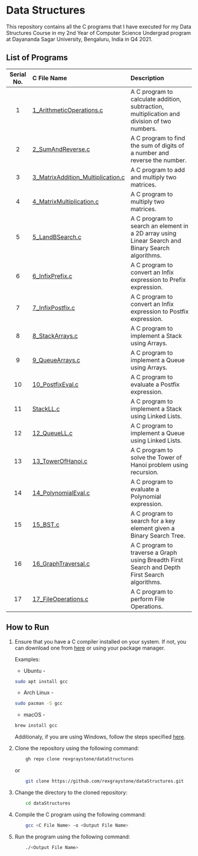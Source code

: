 # Data Structures

This repository contains all the C programs that I have executed for my Data Structures Course in my 2nd Year of Computer Science Undergrad program at Dayananda Sagar University, Bengaluru, India in Q4 2021.

## List of Programs

| Serial No. | C File Name | Description |
| :---: | :--- | :--- |
| 1  | [1_ArithmeticOperations.c](https://github.com/rexgraystone/dataStructures/blob/master/1_ArithmeticOperations.c)  | A C program to calculate addition, subtraction, multiplication and division of two numbers. |
| 2  | [2_SumAndReverse.c](https://github.com/rexgraystone/dataStructures/blob/master/2_SumAndReverse.c)  | A C program to find the sum of digits of a number and reverse the number. |
| 3  | [3_MatrixAddition_Multiplication.c](https://github.com/rexgraystone/dataStructures/blob/master/3_MatrixAddition_Multiplication.c)  | A C program to add and multiply two matrices. |
| 4  | [4_MatrixMultiplication.c](https://github.com/rexgraystone/dataStructures/blob/master/4_MatrixMultiplication.c)  | A C program to multiply two matrices. |
| 5  | [5_LandBSearch.c](https://github.com/rexgraystone/dataStructures/blob/master/5_LandBSearch.c)  | A C program to search an element in a 2D array using Linear Search and Binary Search algorithms. |
| 6  | [6_InfixPrefix.c](https://github.com/rexgraystone/dataStructures/blob/master/6_InfixPrefix.c)  | A C program to convert an Infix expression to Prefix expression. |
| 7  | [7_InfixPostfix.c](https://github.com/rexgraystone/dataStructures/blob/master/7_InfixPostfix.c)  | A C program to convert an Infix expression to Postfix expression. |
| 8  | [8_StackArrays.c](https://github.com/rexgraystone/dataStructures/blob/master/8_StackArrays.c)  | A C program to implement a Stack using Arrays. |
| 9  | [9_QueueArrays.c](https://github.com/rexgraystone/dataStructures/blob/master/9_QueueArrays.c)  | A C program to implement a Queue using Arrays. |
| 10  | [10_PostfixEval.c](https://github.com/rexgraystone/dataStructures/blob/master/10_PostfixEval.c)  | A C program to evaluate a Postfix expression. |
| 11  | [StackLL.c](https://github.com/rexgraystone/dataStructures/blob/master/11_StackLL.c)  | A C program to implement a Stack using Linked Lists. |
| 12  | [12_QueueLL.c](https://github.com/rexgraystone/dataStructures/blob/master/12_QueueLL.c)  | A C program to implement a Queue using Linked Lists. |
| 13  | [13_TowerOfHanoi.c](https://github.com/rexgraystone/dataStructures/blob/master/13_TowerOfHanoi.c)  | A C program to solve the Tower of Hanoi problem using recursion. |
| 14  | [14_PolynomialEval.c](https://github.com/rexgraystone/dataStructures/blob/master/14_PolynomialEval.c)  | A C program to evaluate a Polynomial expression. |
| 15  | [15_BST.c](https://github.com/rexgraystone/dataStructures/blob/master/15_BST.c)  | A C program to search for a key element given a Binary Search Tree. |
| 16  | [16_GraphTraversal.c](https://github.com/rexgraystone/dataStructures/blob/master/16_GraphTraversal.c)  | A C program to traverse a Graph using Breadth First Search and Depth First Search algorithms. |
| 17  | [17_FileOperations.c](https://github.com/rexgraystone/dataStructures/blob/master/17_FileOperations.c)  | A C program to perform File Operations. |

## How to Run

1. Ensure that you have a C compiler installed on your system. If not, you can download one from [here](https://sourceforge.net/projects/mingw/) or using your package manager.

    Examples:
    - Ubuntu -

    ```bash
    sudo apt install gcc
    ```

    - Arch Linux -

    ```bash
    sudo pacman -S gcc
    ```

    - macOS -

    ```bash
    brew install gcc
    ```

    Additionaly, if you are using Windows, follow the steps specified [here](https://www.scaler.com/topics/c/c-compiler-for-windows/).

2. Clone the repository using the following command:

    ``` bash
        gh repo clone rexgraystone/dataStructures
    ```

    or

    ``` bash
        git clone https://github.com/rexgraystone/dataStructures.git
    ```

3. Change the directory to the cloned repository:

    ``` bash
        cd dataStructures
    ```

4. Compile the C program using the following command:

    ``` bash
        gcc <C File Name> -o <Output File Name>
    ```

5. Run the program using the following command:

    ``` bash
        ./<Output File Name>
    ```
